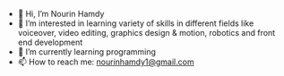 - 👋 Hi, I’m Nourin Hamdy
- 👀 I’m interested in learning variety of skills in different fields like voiceover, video editing, graphics design & motion, robotics and front end development
- 🌱 I’m currently learning programming
- 📫 How to reach me: nourinhamdy1@gmail.com
<!---
NourinHamdy/NourinHamdy is a ✨ special ✨ repository because its `README.md` (this file) appears on your GitHub profile.
You can click the Preview link to take a look at your changes.
--->
